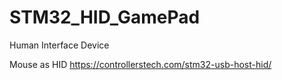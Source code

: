# STM32_HID_GamePad
Human Interface Device

Mouse as HID
https://controllerstech.com/stm32-usb-host-hid/
